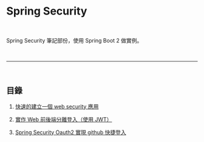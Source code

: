 # Spring Security

<br>

Spring Security 筆記部份，使用 Spring Boot 2 做實例。

<br>

---

<br>

## 目錄

1.  [快速的建立一個 web security 應用](./webSecurity)

2.  [實作 Web 前後端分離登入（使用 JWT）](./basicJwtAuth)

3.  [Spring Security Oauth2 實現 github 快捷登入](./oauth2/github-login/README.md)